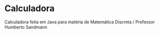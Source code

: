 # Calculadora 
Calculadora feita em Java para matéria de Matemática Discreta / Professor Humberto Sandmann
